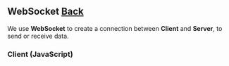 ## WebSocket [Back](./../web_api.md)

We use **WebSocket** to create a connection between **Client** and **Server**, to send or receive data.

### Client (JavaScript)


